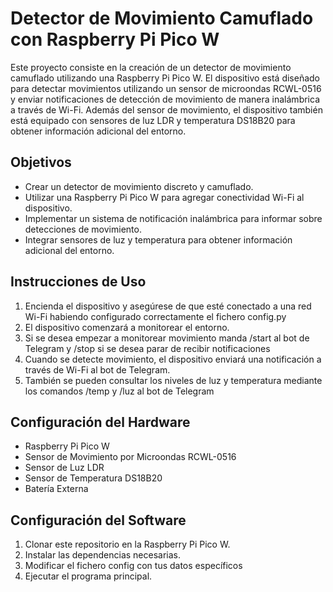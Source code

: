 # Detector de Movimiento Camuflado con Raspberry Pi Pico W

Este proyecto consiste en la creación de un detector de movimiento camuflado utilizando una Raspberry Pi Pico W. El dispositivo está diseñado para detectar movimientos utilizando un sensor de microondas RCWL-0516 y enviar notificaciones de detección de movimiento de manera inalámbrica a través de Wi-Fi. Además del sensor de movimiento, el dispositivo también está equipado con sensores de luz LDR y temperatura DS18B20 para obtener información adicional del entorno.

## Objetivos

- Crear un detector de movimiento discreto y camuflado.
- Utilizar una Raspberry Pi Pico W para agregar conectividad Wi-Fi al dispositivo.
- Implementar un sistema de notificación inalámbrica para informar sobre detecciones de movimiento.
- Integrar sensores de luz y temperatura para obtener información adicional del entorno.

## Instrucciones de Uso

1. Encienda el dispositivo y asegúrese de que esté conectado a una red Wi-Fi habiendo configurado correctamente el fichero config.py
2. El dispositivo comenzará a monitorear el entorno.
3. Si se desea empezar a monitorear movimiento manda /start al bot de Telegram y /stop si se desea parar de recibir notificaciones
3. Cuando se detecte movimiento, el dispositivo enviará una notificación a través de Wi-Fi al bot de Telegram.
4. También se pueden consultar los niveles de luz y temperatura mediante los comandos /temp y /luz al bot de Telegram

## Configuración del Hardware

- Raspberry Pi Pico W
- Sensor de Movimiento por Microondas RCWL-0516
- Sensor de Luz LDR
- Sensor de Temperatura DS18B20
- Batería Externa

## Configuración del Software

1. Clonar este repositorio en la Raspberry Pi Pico W.
2. Instalar las dependencias necesarias.
3. Modificar el fichero config con tus datos específicos
4. Ejecutar el programa principal.

